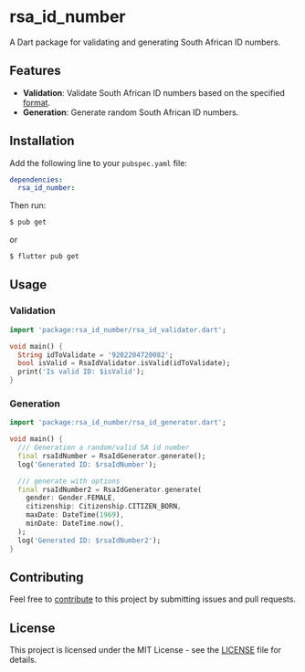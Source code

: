 # rsa_id_number

A Dart package for validating and generating South African ID numbers.

## Features

- **Validation**: Validate South African ID numbers based on the specified [format](https://en.wikipedia.org/wiki/South_African_identity_card).
- **Generation**: Generate random South African ID numbers.

## Installation

Add the following line to your `pubspec.yaml` file:

```yaml
dependencies:
  rsa_id_number:
```

Then run:

```bash
$ pub get
```

or

```bash
$ flutter pub get
```

## Usage

### Validation

```dart
import 'package:rsa_id_number/rsa_id_validator.dart';

void main() {
  String idToValidate = '9202204720082';
  bool isValid = RsaIdValidator.isValid(idToValidate);
  print('Is valid ID: $isValid');
}
```

### Generation

```dart
import 'package:rsa_id_number/rsa_id_generator.dart';

void main() {
  /// Generation a random/valid SA id number
  final rsaIdNumber = RsaIdGenerator.generate();
  log('Generated ID: $rsaIdNumber');

  /// generate with options
  final rsaIdNumber2 = RsaIdGenerator.generate(
    gender: Gender.FEMALE,
    citizenship: Citizenship.CITIZEN_BORN,
    maxDate: DateTime(1969),
    minDate: DateTime.now(),
  );
  log('Generated ID: $rsaIdNumber2');
}
```

## Contributing

Feel free to [contribute](./CONTRIBUTE.md) to this project by submitting issues and pull requests.

## License

This project is licensed under the MIT License - see the [LICENSE](LICENSE) file for details.
